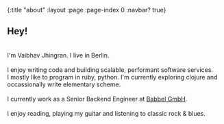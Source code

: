 {:title "about"
 :layout :page
 :page-index 0
 :navbar? true}

## Hey!
&nbsp;  
I'm Vaibhav Jhingran. I live in Berlin.
&nbsp;  
&nbsp;  
I enjoy writing code and building scalable, performant software services.
&nbsp;  
I mostly like to program in ruby, python. I'm currently exploring clojure and occassionally write elementary scheme.
&nbsp;  
&nbsp;  
I currently work as a Senior Backend Engineer at [Babbel GmbH](https://babbel.com).
&nbsp;  
&nbsp;  
I enjoy reading, playing my guitar and listening to classic rock & blues.
